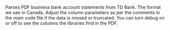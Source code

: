 Parses PDF business bank account statements from TD Bank. The format we see in Canada.
Adjust the column parameters as per the comments in the main code file if the data is missed or truncated.
You can turn debug on or off to see the columns the libraries find in the PDF.
